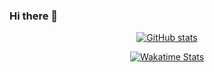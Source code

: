 ### Hi there 👋

[<div align=center>![GitHub stats](https://github-readme-stats.vercel.app/api?username=Jerry-Liu-dot&theme=aura_dark&hide=stars,issues&count_private=true&show_icons=true)](https://github.Jerry-Liu-dot)


[<div align=center>![Wakatime Stats](https://github-readme-stats.vercel.app/api/wakatime?username=Jerry_Liu_dot&theme=aura_dark&layout=compact&langs_count=10)](https://github.com/Jerry-Liu-dot)

  
<!-- https://github.com/anuraghazra/github-readme-stats -->
<!--
**Jerry-Liu-dot/Jerry-Liu-dot** is a ✨ _special_ ✨ repository because its `README.md` (this file) appears on your GitHub profile.

Here are some ideas to get you started:

- 🔭 I’m currently working on ...
- 🌱 I’m currently learning ...
- 👯 I’m looking to collaborate on ...
- 🤔 I’m looking for help with ...
- 💬 Ask me about ...
- 📫 How to reach me: ...
- 😄 Pronouns: ...
- ⚡ Fun fact: ...
-->
